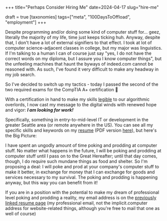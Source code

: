 +++
title="Perhaps Consider Hiring Me"
date=2024-04-17
slug="hire-me"

draft = true
[taxonomies]
tags=["meta", "100DaysToOffload", "employment"]
+++


Despite programming and/or doing some kind of computer stuff for... geez, literally the majority of my life, time just keeps ticking huh. Anyway, despite that, I don't have a lot of external signifiers to that effect. I took at lot of computer science-adjacent classes in college, but my major was linguistics. If I'm talking to a human I can of course just say "yes, I do not have the correct words on my diploma, but I assure you I know computer things", but the unfeeling machines that haunt the byways of indeed.com cannot be reasoned with. As such, I've found it very difficult to make any headway in my job search. 

So I've decided to switch up my tactics - today I passed the second of the two required exams for the CompTIA A+ certification 🥳

With a certification in hand to make my skills [legible](https://en.wikipedia.org/wiki/Seeing_Like_a_State) to our algorithmic overlords, I now cast my message to the digital winds with renewed hope and vigor: ***I am looking for work!***

Specifically, something in entry-to-mid-level IT or development in the greater Seattle area (or remote anywhere in the US). You can see all my specific skills and keywords on my [resume](https://implicit.computer/resume) (PDF version [here](https://implicit.computer/resume.pdf)), but here's the Big Picture: 

I have spent an ungodly amount of time poking and prodding at computer stuff. No matter what happens in the future, I will be poking and prodding at computer stuff until I pass on to the Great Hereafter; until that day comes, though, I do require such mundane things as food and shelter. So I'm proposing a deal: I will poke and prod at your company's computer stuff to make it better, in exchange for money that I can exchange for goods and services necessary to my survival. The poking and prodding is happening anyway, but this way you can benefit from it!

If you are in a position with the potential to make my dream of professional level poking and prodding a reality, my email address is on the [previously linked resume page](https://implicit.computer/resume) (my professional email, not the implicit.computer address for website-related things, although you're free to mail that one as well of course) 


